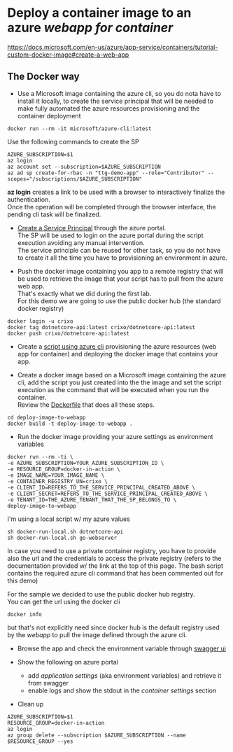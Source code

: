 # Deploy a container image to an azure *webapp for container*

https://docs.microsoft.com/en-us/azure/app-service/containers/tutorial-custom-docker-image#create-a-web-app


## The Docker way

- Use a Microsoft image containing the azure cli, so you do nota have to install it locally, to create the service principal that will be needed to make fully automated the azure resources provisioning and the container deployment
```
docker run --rm -it microsoft/azure-cli:latest
```

Use the following commands to create the SP
```
AZURE_SUBSCRIPTION=$1
az login
az account set --subscription=$AZURE_SUBSCRIPTION
az ad sp create-for-rbac -n "ttg-demo-app" --role="Contributor" --scopes="/subscriptions/$AZURE_SUBSCRIPTION"
```
**az login** creates a link to be used with a browser to interactively finalize the authentication.  
Once the operation will be completed through the browser interface, the pending cli task will be finalized.

- [Create a Service Principal](https://docs.microsoft.com/en-us/azure/active-directory/develop/howto-create-service-principal-portal) through the azure portal.  
The SP will be used to login on the azure portal during the script execution avoiding any manual intervention.  
The service principle can be reused for other task, so you do not have to create it all the time you have to provisioning an environment in azure.  


- Push the docker image containing you app to a remote registry that will be used to retrieve the image that your script has to pull from the azure web app.  
That's exactly what we did during the first lab.  
For this demo we are going to use the public docker hub (the standard docker registry)
```
docker login -u crixo
docker tag dotnetcore-api:latest crixo/dotnetcore-api:latest
docker push crixo/dotnetcore-api:latest
```

- Create a [script using azure cli](./deploy-image-to-webapp/deploy-image-to-webapp.sh) provisioning the azure resources (web app for container) and deploying the docker image that contains your app.

- Create a docker image based on a Microsoft image containing the azure cli, add the script you just created into the the image and set the script execution as the command that will be executed when you run the container.  
Review the [Dockerfile](./deploy-image-to-webapp/Dockerfile) that does all these steps.
```
cd deploy-image-to-webapp
docker build -t deploy-image-to-webapp .
```

- Run the docker image providing your azure settings as environment variables
```
docker run --rm -ti \
-e AZURE_SUBSCRIPTION=YOUR_AZURE_SUBSCRIPTION_ID \
-e RESOURCE_GROUP=docker-in-action \
-e IMAGE_NAME=YOUR_IMAGE_NAME \
-e CONTAINER_REGISTRY_UN=crixo \ 
-e CLIENT_ID=REFERS_TO_THE_SERVICE_PRINCIPAL_CREATED_ABOVE \
-e CLIENT_SECRET=REFERS_TO_THE_SERVICE_PRINCIPAL_CREATED_ABOVE \
-e TENANT_ID=THE_AZURE_TENANT_THAT_THE_SP_BELONGS_TO \
deploy-image-to-webapp
```

I'm using a local script w/ my azure values
```
sh docker-run-local.sh dotnetcore-api
sh docker-run-local.sh go-webserver
```

In case you need to use a private container registry, you have to provide also the url and the credentials to access the private registry (refers to the documentation provided w/ the link at the top of this page. The bash script contains the required azure cli command that has been commented out for this demo)

For the sample we decided to use the public docker hub registry.  
You can get the url using the docker cli
```
docker info
```
but that's not explicitly need since docker hub is the default registry used by the *webapp* to pull the image defined through the azure cli. 

- Browse the app and check the environment variable through [swagger ui](https://docker-in-action-YOUR_IMAGE_NAME.azurewebsites.net/)


- Show the following on azure portal
  - add *application settings* (aka environment variables) and retrieve it from swagger
  - enable logs and show the stdout in the *container settings* section

-  Clean up 
```
AZURE_SUBSCRIPTION=$1
RESOURCE_GROUP=docker-in-action
az login
az group delete --subscription $AZURE_SUBSCRIPTION --name $RESOURCE_GROUP --yes
```